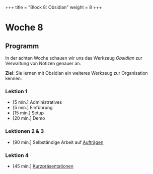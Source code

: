 +++
title = "Block 8: Obsidian"
weight = 8
+++

# Woche 8

## Programm

In der achten Woche schauen wir uns das Werkzeug _Obsidian_ zur Verwaltung von Notizen genauer an.

**Ziel**: Sie lernen mit Obsidian ein weiteres Werkzeug zur Organisation kennen.

### Lektion 1

- [5 min.] Administratives
- [5 min.] Einführung
- [15 min.] Setup
- [20 min.] Demo

### Lektionen 2 & 3

- [90 min.] Selbständige Arbeit auf [Aufträgen](/obsidian#aufträge)

### Lektion 4

- [45 min.] [Kurzpräsentationen](/obsidian#präsentation)